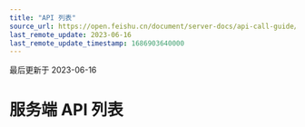 ```yaml
---
title: "API 列表"
source_url: https://open.feishu.cn/document/server-docs/api-call-guide/server-api-list
last_remote_update: 2023-06-16
last_remote_update_timestamp: 1686903640000
---
```

最后更新于 2023-06-16

# 服务端 API 列表
<md-server-api-list></md-server-api-list>
